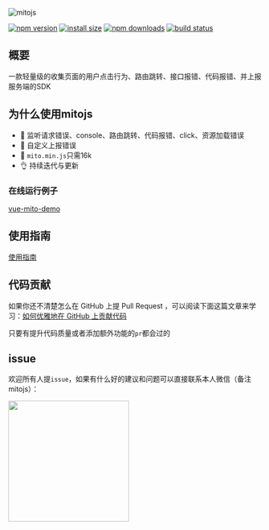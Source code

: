 ![mitojs](https://i.loli.net/2020/08/21/87uCfjsrWwhA5YL.jpg)

[![npm version](https://img.shields.io/npm/v/@zyf2e/mitojs.svg?style=flat-square)](https://www.npmjs.org/package/@zyf2e/mitojs)
[![install size](https://packagephobia.now.sh/badge?p=@zyf2e/mitojs)](https://packagephobia.now.sh/result?p=@zyf2e/mitojs)
[![npm downloads](https://img.shields.io/npm/dm/@zyf2e/mitojs.svg?style=flat-square)](http://npm-stat.com/charts.html?package=@zyf2e/mitojs)
[![build status](https://img.shields.io/travis/clouDr-f2e/mitojs/master.svg?style=flat-square)](https://travis-ci.com/github/clouDr-f2e/mitojs)
<!-- [![CDNJS](https://img.shields.io/cdnjs/v/@zyf2e/mitojs.svg?style=flat-square)](https://cdn.jsdelivr.net/npm/@zyf2e/mitojs/dist/mito.min.js) -->

<!-- [![code coverage](https://img.shields.io/coveralls/mzabriskie/axios.svg?style=flat-square)](https://coveralls.io/r/mzabriskie/axios) -->




## 概要

一款轻量级的收集页面的用户点击行为、路由跳转、接口报错、代码报错、并上报服务端的SDK



## 为什么使用mitojs
* 🔨 监听请求错误、console、路由跳转、代码报错、click、资源加载错误
* 🏅 自定义上报错误
* 🤙 `mito.min.js`只需16k
* 👌 持续迭代与更新




### 在线运行例子
[vue-mito-demo](https://static.91jkys.com/web/mito-vue-demo/#/demo/one)



## 使用指南

[使用指南](https://github.com/clouDr-f2e/mitojs/blob/master/docs/guide.md)

## 代码贡献

如果你还不清楚怎么在 GitHub 上提 Pull Request ，可以阅读下面这篇文章来学习：[如何优雅地在 GitHub 上贡献代码](https://segmentfault.com/a/1190000000736629)



只要有提升代码质量或者添加额外功能的`pr`都会过的


## issue

欢迎所有人提`issue`，如果有什么好的建议和问题可以直接联系本人微信（备注mitojs）：

<img src="https://i.loli.net/2020/08/19/prtQbEcF7yu1MfZ.jpg" width="240px" />

